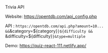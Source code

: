 Trivia API

Website: https://opentdb.com/api_config.php

API : `https://opentdb.com/api.php?amount=10... &&`&category=${category}`}${difficulty && `&difficulty=${difficulty}`}&type=multiple`

Demo: https://quiz-react-111.netlify.app/

